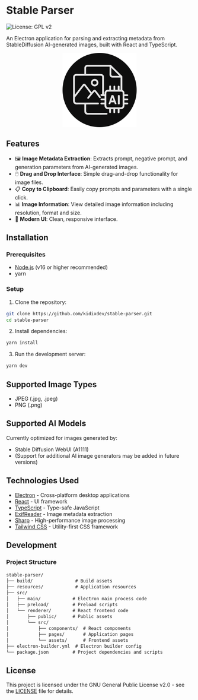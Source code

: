 # Stable Parser

![License: GPL v2](https://img.shields.io/badge/License-GPL%20v2-blue.svg)

An Electron application for parsing and extracting metadata from StableDiffusion AI-generated images, built with React and TypeScript.

<div align="center">
  <img src="./resources/icon.png" alt="Stable Parser Logo" width="200">
</div>

## Features

- 🖼️ **Image Metadata Extraction**: Extracts prompt, negative prompt, and generation parameters from AI-generated images.
- 🖱️ **Drag and Drop Interface**: Simple drag-and-drop functionality for image files.
- 📋 **Copy to Clipboard**: Easily copy prompts and parameters with a single click.
- 📊 **Image Information**: View detailed image information including resolution, format and size.
- 🎨 **Modern UI**: Clean, responsive interface.

## Installation

### Prerequisites

- [Node.js](https://nodejs.org/) (v16 or higher recommended)
- yarn

### Setup

1. Clone the repository:

```bash
git clone https://github.com/kidixdev/stable-parser.git
cd stable-parser
```

2. Install dependencies:

```bash
yarn install
```

3. Run the development server:

```bash
yarn dev
```

## Supported Image Types

- JPEG (.jpg, .jpeg)
- PNG (.png)

## Supported AI Models

Currently optimized for images generated by:

- Stable Diffusion WebUI (A1111)
- (Support for additional AI image generators may be added in future versions)

## Technologies Used

- [Electron](https://www.electronjs.org/) - Cross-platform desktop applications
- [React](https://reactjs.org/) - UI framework
- [TypeScript](https://www.typescriptlang.org/) - Type-safe JavaScript
- [ExifReader](https://github.com/mattiasw/ExifReader) - Image metadata extraction
- [Sharp](https://sharp.pixelplumbing.com/) - High-performance image processing
- [Tailwind CSS](https://tailwindcss.com/) - Utility-first CSS framework

## Development

### Project Structure

```
stable-parser/
├── build/                # Build assets
├── resources/            # Application resources
├── src/
│   ├── main/            # Electron main process code
│   ├── preload/         # Preload scripts
│   └── renderer/        # React frontend code
│       ├── public/      # Public assets
│       └── src/
│           ├── components/  # React components
│           ├── pages/       # Application pages
│           └── assets/      # Frontend assets
├── electron-builder.yml  # Electron builder config
└── package.json         # Project dependencies and scripts
```

## License

This project is licensed under the GNU General Public License v2.0 - see the [LICENSE](LICENSE) file for details.
